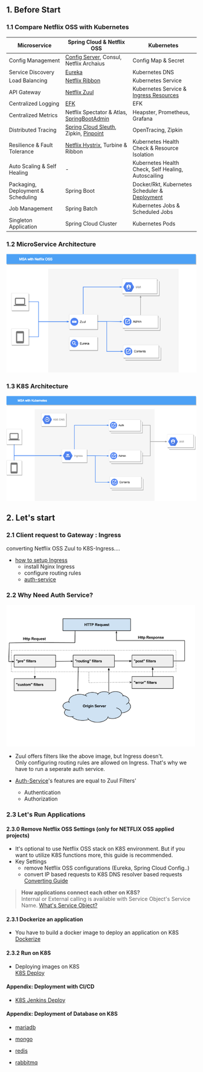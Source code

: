 ## 1. Before Start

### 1.1 Compare Netflix OSS with Kubernetes

| Microservice    | Spring Cloud & Netflix OSS  |Kubernetes      |
|------|------|------|
| Config Management|[Config Server][Config Server], Consul, Netflix Archaius | Config Map & Secret |
| Service Discovery                  | [Eureka][Eureka] | Kubernetes DNS                     |
| Load Balancing                     | [Netflix Ribbon][Ribbon]                | Kubernetes Service                                  |
| API Gateway                        | [Netflix Zuul][Zuul]                    | Kubernetes Service & [Ingress Resources][Ingress]   |
| Centralized Logging                | [EFK][EFK]                              | EFK                                                 |
| Centralized Metrics                | Netflix Spectator & Atlas, [SpringBootAdmin][SpringBootAdmin]| Heapster, Prometheus, Grafana  |
| Distributed Tracing                | [Spring Cloud Sleuth][Sleuth], Zipkin, [Pinpoint][Pinpoint]   | OpenTracing, Zipkin           |
| Resilience & Fault Tolerance       | [Netflix Hystrix][Hystrix], Turbine & Ribbon | Kubernetes Health Check & Resource Isolation   |
| Auto Scaling & Self Healing        | -                                       | Kubernetes Health Check, Self Healing, Autoscailing |
| Packaging, Deployment & Scheduling | Spring Boot                             | Docker/Rkt, Kubernetes Scheduler & [Deployment][Deployment]|
| Job Management                     | Spring Batch                            | Kubernetes Jobs & Scheduled Jobs                    |
| Singleton Application              | Spring Cloud Cluster                    | Kubernetes Pods                                     |




### 1.2 MicroService Architecture
<img src="../image/msa_with_netflix.png" width="600">


### 1.3 K8S Architecture
<img src="../image/msa_with_kubernetes.png" width="600">

## 2. Let's start

### 2.1 Client request to Gateway : Ingress
  converting Netflix OSS Zuul to K8S-Ingress....
   - [how to setup Ingress][ConvertIngress]
     - install Nginx Ingress
     - configure routing rules
     - [auth-service](./ingress/auth-service-deploy.md)

### 2.2 Why Need Auth Service?
   <img src="../image/zuul_filter.png" width="500">   

  - Zuul offers filters like the above image, but Ingress doesn't.  
  Only configuring routing rules are allowed on Ingress. That's why we have to run a seperate auth service.     

  - [Auth-Service](./ingress/auth-service-deploy.md)'s features are equal to Zuul Filters'
    - Authentication
    - Authorization

### 2.3 Let's Run Applications

#### 2.3.0 Remove Netflix OSS Settings (only for NETFLIX OSS applied projects)
 - It's optional to use Netflix OSS stack on K8S environment. But if you want to utilize K8S functions more, this guide is recommended.  
 - Key Settings
   - remove Netflix OSS configurations (Eureka, Spring Cloud Config..)
   - convert IP based requests to K8S DNS resolver based requests  
   [Converting Guide](./service_converting/contents/modify_netflix_in_content.md)    

> **How applications connect each other on K8S?**  
 Internal or External calling is available with Service Object's Service Name.
 [What's Service Object?][Service]  

#### 2.3.1 Dockerize an application
- You have to build a docker image to deploy an application on K8S  
[Dockerize](./service_converting/contents/dockerize_content.md)
#### 2.3.2 Run on K8S
- Deploying images on K8S  
[K8S Deploy](./service_converting/contents/run_content_in_k8s.md)
#### Appendix: Deployment with CI/CD
- [K8S Jenkins Deploy](../3.CICD/kubernetes_deploy.md)
#### Appendix: Deployment of Database on K8S
- [mariadb](./mariadb/README.md)
- [mongo](./mongo/README.md)
- [redis](./redis/README.md)
- [rabbitmq](./rabbitmq/README.md)





  [Config Server]: https://coe.gitbook.io/guide/config/springcloudconfig "Config Server"
  [Eureka]: https://coe.gitbook.io/guide/service-discovery/eureka "Eureka"
  [Ribbon]: https://coe.gitbook.io/guide/load-balancing/ribbon "Ribbon"
  [Zuul]: https://coe.gitbook.io/guide/gateway/zuul "Zuul"
  [EFK]: https://coe.gitbook.io/guide/log/efk "EFK"
  [SpringBootAdmin]: https://coe.gitbook.io/guide/monitoring/spring-boot-admin "SpringBootAdmin"
  [Sleuth]: https://coe.gitbook.io/guide/log/sleuth "Sleuth"
  [Pinpoint]: https://coe.gitbook.io/guide/tracing/pinpoint "Pinpoint"
  [Hystrix]: https://coe.gitbook.io/guide/circuit-breaker/hystrix "Hystrix"
  [Deployment]: ../2.개념/deploymentstrategies.md "Deployment"
  [Service]: ../2.개념/kubernetes.md#27-service "Service"

  [Ingress]: ../2.개념/kubernetes-ingress.md "Ingress"

  [ConvertIngress]: ./ingress/README.md "ConvertIngress"

  [KubernetesService]: https://kubernetes.io/docs/concepts/services-networking/service/ "KubernetesService"
